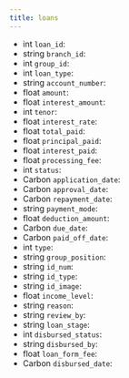 ```yaml
---
title: loans  
---
```


- int `loan_id`:
- string `branch_id`:
- int `group_id`:
- int `loan_type`:
- string `account_number`:
- float `amount`:
- float `interest_amount`:
- int `tenor`:
- float `interest_rate`:
- float `total_paid`:
- float `principal_paid`:
- float `interest_paid`:
- float `processing_fee`:
- int `status`:
- Carbon `application_date`:
- Carbon `approval_date`:
- Carbon `repayment_date`:
- string `payment_mode`:
- float `deduction_amount`:
- Carbon `due_date`:
- Carbon `paid_off_date`:
- int `type`:
- string `group_position`:
- string `id_num`:
- string `id_type`:
- string `id_image`:
- float `income_level`:
- string `reason`:
- string `review_by`:
- string `loan_stage`:
- int `disbursed_status`:
- string `disbursed_by`:
- float `loan_form_fee`:
- Carbon `disbursed_date`:
